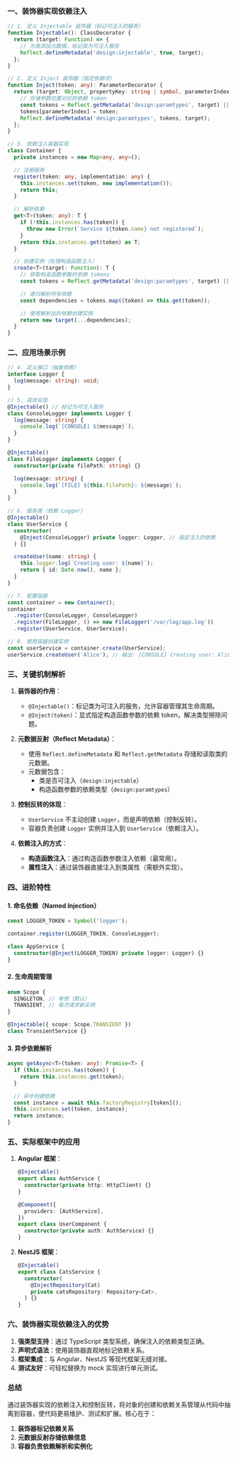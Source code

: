 ### **一、装饰器实现依赖注入**

```typescript
// 1. 定义 Injectable 装饰器（标记可注入的服务）
function Injectable(): ClassDecorator {
  return (target: Function) => {
    // 为类添加元数据，标记其为可注入服务
    Reflect.defineMetadata('design:injectable', true, target);
  };
}

// 2. 定义 Inject 装饰器（指定依赖项）
function Inject(token: any): ParameterDecorator {
  return (target: Object, propertyKey: string | symbol, parameterIndex: number) => {
    // 存储参数位置对应的依赖 token
    const tokens = Reflect.getMetadata('design:paramtypes', target) || [];
    tokens[parameterIndex] = token;
    Reflect.defineMetadata('design:paramtypes', tokens, target);
  };
}

// 3. 依赖注入容器实现
class Container {
  private instances = new Map<any, any>();

  // 注册服务
  register(token: any, implementation: any) {
    this.instances.set(token, new implementation());
    return this;
  }

  // 解析依赖
  get<T>(token: any): T {
    if (!this.instances.has(token)) {
      throw new Error(`Service ${token.name} not registered`);
    }
    return this.instances.get(token) as T;
  }

  // 创建实例（处理构造函数注入）
  create<T>(target: Function): T {
    // 获取构造函数参数的依赖 tokens
    const tokens = Reflect.getMetadata('design:paramtypes', target) || [];

    // 递归解析所有依赖
    const dependencies = tokens.map((token) => this.get(token));

    // 使用解析出的依赖创建实例
    return new target(...dependencies);
  }
}
```

### **二、应用场景示例**

```typescript
// 4. 定义接口（抽象依赖）
interface Logger {
  log(message: string): void;
}

// 5. 具体实现
@Injectable() // 标记为可注入服务
class ConsoleLogger implements Logger {
  log(message: string) {
    console.log(`[CONSOLE] ${message}`);
  }
}

@Injectable()
class FileLogger implements Logger {
  constructor(private filePath: string) {}

  log(message: string) {
    console.log(`[FILE] ${this.filePath}: ${message}`);
  }
}

// 6. 服务类（依赖 Logger）
@Injectable()
class UserService {
  constructor(
    @Inject(ConsoleLogger) private logger: Logger, // 指定注入的依赖
  ) {}

  createUser(name: string) {
    this.logger.log(`Creating user: ${name}`);
    return { id: Date.now(), name };
  }
}

// 7. 配置容器
const container = new Container();
container
  .register(ConsoleLogger, ConsoleLogger)
  .register(FileLogger, () => new FileLogger('/var/log/app.log'))
  .register(UserService, UserService);

// 8. 使用容器创建实例
const userService = container.create(UserService);
userService.createUser('Alice'); // 输出: [CONSOLE] Creating user: Alice
```

### **三、关键机制解析**

1. **装饰器的作用**：

   - `@Injectable()`：标记类为可注入的服务，允许容器管理其生命周期。
   - `@Inject(token)`：显式指定构造函数参数的依赖 token，解决类型擦除问题。

2. **元数据反射（Reflect Metadata）**：

   - 使用 `Reflect.defineMetadata` 和 `Reflect.getMetadata` 存储和读取类的元数据。
   - 元数据包含：
     - 类是否可注入（`design:injectable`）
     - 构造函数参数的依赖类型（`design:paramtypes`）

3. **控制反转的体现**：

   - `UserService` 不主动创建 `Logger`，而是声明依赖（控制反转）。
   - 容器负责创建 `Logger` 实例并注入到 `UserService`（依赖注入）。

4. **依赖注入的方式**：
   - **构造函数注入**：通过构造函数参数注入依赖（最常用）。
   - **属性注入**：通过装饰器直接注入到类属性（需额外实现）。

### **四、进阶特性**

#### 1. **命名依赖（Named Injection）**

```typescript
const LOGGER_TOKEN = Symbol('logger');

container.register(LOGGER_TOKEN, ConsoleLogger);

class AppService {
  constructor(@Inject(LOGGER_TOKEN) private logger: Logger) {}
}
```

#### 2. **生命周期管理**

```typescript
enum Scope {
  SINGLETON, // 单例（默认）
  TRANSIENT, // 每次请求新实例
}

@Injectable({ scope: Scope.TRANSIENT })
class TransientService {}
```

#### 3. **异步依赖解析**

```typescript
async getAsync<T>(token: any): Promise<T> {
  if (this.instances.has(token)) {
    return this.instances.get(token);
  }

  // 异步创建依赖
  const instance = await this.factoryRegistry[token]();
  this.instances.set(token, instance);
  return instance;
}
```

### **五、实际框架中的应用**

1. **Angular 框架**：

   ```typescript
   @Injectable()
   export class AuthService {
     constructor(private http: HttpClient) {}
   }

   @Component({
     providers: [AuthService],
   })
   export class UserComponent {
     constructor(private auth: AuthService) {}
   }
   ```

2. **NestJS 框架**：
   ```typescript
   @Injectable()
   export class CatsService {
     constructor(
       @InjectRepository(Cat)
       private catsRepository: Repository<Cat>,
     ) {}
   }
   ```

### **六、装饰器实现依赖注入的优势**

1. **强类型支持**：通过 TypeScript 类型系统，确保注入的依赖类型正确。
2. **声明式语法**：使用装饰器直观地标记依赖关系。
3. **框架集成**：与 Angular、NestJS 等现代框架无缝对接。
4. **测试友好**：可轻松替换为 mock 实现进行单元测试。

### **总结**

通过装饰器实现的依赖注入和控制反转，将对象的创建和依赖关系管理从代码中抽离到容器，使代码更易维护、测试和扩展。核心在于：

1. **装饰器标记依赖关系**
2. **元数据反射存储依赖信息**
3. **容器负责依赖解析和实例化**
